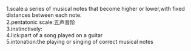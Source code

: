 1.scale:a series of musical notes that become higher or lower,with fixed distances between each note.  
2.pentatonic scale:五声音阶  
3.instinctively:  
4.lick:part of a song played on a guitar  
5.intonation:the playing or singing of correct musical notes  
